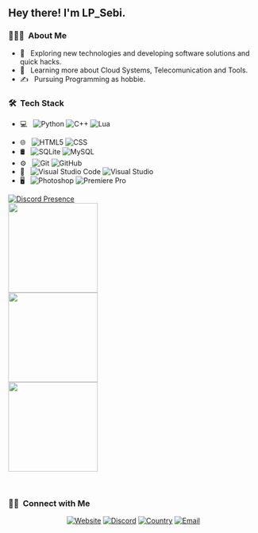 

<h2> Hey there! I'm LP_Sebi.</h2>

<h3> 👨🏻‍💻 &nbsp;About Me </h3>

- 🤔 &nbsp; Exploring new technologies and developing software solutions and quick hacks.
- 🌱 &nbsp; Learning more about Cloud Systems, Telecomunication and Tools.
- ✍️ &nbsp; Pursuing Programming as hobbie.

<h3> 🛠 &nbsp;Tech Stack</h3>

- 💻 &nbsp;
  ![Python](https://img.shields.io/badge/-Python-333333?style=flat&logo=python)
  ![C++](https://img.shields.io/badge/C++-333333?style=flat&logo=C%2B%2B&logoColor=00599c)
  ![Lua](https://img.shields.io/badge/-Lua-333333?style=flat&logo=Lua&logoColor=007396)
<!--![JavaScript](https://img.shields.io/badge/-JavaScript-333333?style=flat&logo=javascript)
  ![Node.js](https://img.shields.io/badge/-Node.js-333333?style=flat&logo=Node.js)
<!--![Java](https://img.shields.io/badge/-Java-333333?style=flat&logo=Java&logoColor=007396) -->
<!--  ![C++](https://img.shields.io/badge/-C++-333333?style=flat&logo=C%2B%2B&logoColor=00599C) -->
<!--  ![R (Statistics)](https://img.shields.io/badge/-R-333333?style=flat&logo=R&logoColor=276DC3) -->
- 🌐 &nbsp;
  ![HTML5](https://img.shields.io/badge/-HTML5-333333?style=flat&logo=HTML5)
  ![CSS](https://img.shields.io/badge/-CSS-333333?style=flat&logo=CSS3&logoColor=1572B6)<!--
  ![Bootstrap](https://img.shields.io/badge/-Bootstrap-333333?style=flat&logo=bootstrap&logoColor=563D7C)
  ![React](https://img.shields.io/badge/-React-333333?style=flat&logo=react)-->
- 🛢 &nbsp;
  ![SQLite](https://img.shields.io/badge/-SQLite-333333?style=flat&logo=sqlite&logoColor=49A7DD)
  ![MySQL](https://img.shields.io/badge/-MySQL-333333?style=flat&logo=mysql)
  <!--![MongoDB](https://img.shields.io/badge/-MongoDB-333333?style=flat&logo=mongodb) 
  ![PostgreSQL](https://img.shields.io/badge/-PostgreSQL-333333?style=flat&logo=PostgreSQL) -->
- ⚙️ &nbsp;
  ![Git](https://img.shields.io/badge/-Git-333333?style=flat&logo=git)
  ![GitHub](https://img.shields.io/badge/-GitHub-333333?style=flat&logo=github)
  <!--![Markdown](https://img.shields.io/badge/-Markdown-333333?style=flat&logo=markdown) -->
- 🔧 &nbsp;
  ![Visual Studio Code](https://img.shields.io/badge/-Visual%20Studio%20Code-333333?style=flat&logo=visual-studio-code&logoColor=007ACC)
  ![Visual Studio](https://img.shields.io/badge/-Visual%20Studio-333333?style=flat&logo=visual-studio-code&logoColor=632C8C)
  <!-- ![IntelliJ](https://img.shields.io/badge/-IntelliJ-333333?style=flat&logo=IntelliJ-IDEA&logoColor=632C8C) -->
  <!-- ![PyCharm](https://img.shields.io/badge/-PyCharm-333333?style=flat&logo=PyCharm&logoColor=632C8C) -->
  <!--
  ![RStudio](https://img.shields.io/badge/-RStudio-333333?style=flat&logo=rstudio) 
  ![Eclipse](https://img.shields.io/badge/-Eclipse-333333?style=flat&logo=eclipse-ide&logoColor=2C2255) -->
- 🖥 &nbsp; <!-- ![Illustrator](https://img.shields.io/badge/-Illustrator-333333?style=flat&logo=adobe-illustrator) -->
  ![Photoshop](https://img.shields.io/badge/-Photoshop-333333?style=flat&logo=adobe-photoshop)
  ![Premiere Pro](https://img.shields.io/badge/-Premiere%20Pro-333333?style=flat&logo=adobe-premiere-pro)


[![Discord Presence](https://lanyard-profile-readme.vercel.app/api/363616190377099265)](https://discord.com/users/363616190377099265)
<br/>
<a href="https://github.com/LPSebi">
  <img height="180em" src="https://github-readme-stats.vercel.app/api?username=LPSebi&theme=radical&show_icons=true" />
  <br/>
  <img height="180em" src="https://github-readme-streak-stats.herokuapp.com/?user=LPSebi&theme=radical&hide_border=false" />
  <br/>
   <img height="180em" src="https://github-readme-stats.vercel.app/api/top-langs/?username=LPSebi&theme=radical&layout=compact" />
  
</a>

<br/>
<!--
<a href="https://github.com/LPSebi/SebiBot">
  <img height="180em" src="https://github-readme-stats.vercel.app/api/pin/?username=LPSebi&repo=SebiBot&theme=radical" />
  
</a>
-->

<h3> 🤝🏻 &nbsp;Connect with Me </h3>

<p align="center">
<a href="https://sebibot.ml/"><img alt="Website" src="https://img.shields.io/badge/Website-sebibot.ml-blue?style=flat&logo=google-chrome"></a>
<a href="https://dsc.bio/lpsebi"><img alt="Discord" src="https://img.shields.io/badge/Discord-LP_Sebi-blue?style=flat&logo=Discord"></a>
<a href="https://www.google.de/maps/place/Deutschland/"><img alt="Country" src="https://img.shields.io/badge/Country-Germany-blue?style=flat&logo=germany"></a>
<a href="mailto:contact@lpsebi.ml"><img alt="Email" src="https://img.shields.io/badge/Email-LPSebi-blue?style=flat&logo=gmail"></a>
</p> 
